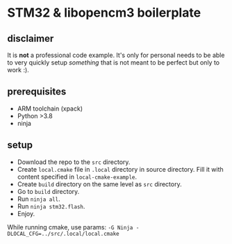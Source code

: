 # STM32 & libopencm3 boilerplate

## disclaimer
It is **not** a professional code example. It's only for personal needs to be able to very quickly setup  _something_ that is not meant to be perfect but only to work :).

## prerequisites
- ARM toolchain (xpack)
- Python >3.8
- ninja

## setup
- Download the repo to the `src` directory.
- Create `local.cmake` file in `.local` directory in source directory. Fill it with content specified in `local-cmake-example`.
- Create `build` directory on the same level as `src` directory.
- Go to `build` directory.
- Run `ninja all`.
- Run `ninja stm32.flash`.
- Enjoy.

While running cmake, use params:
`-G Ninja -DLOCAL_CFG=../src/.local/local.cmake`